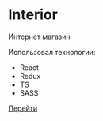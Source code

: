 # Interior

Интернет магазин

Использовал технологии:
* React
* Redux
* TS
* SASS

[Перейти]( https://ygamijs.github.io/Interior/)

